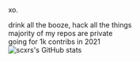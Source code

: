 xo.  

drink all the booze, hack all the things<br>
majority of my repos are private <br>
going for 1k contribs in 2021 <br>
![scxrs's GitHub stats](https://github-readme-stats.vercel.app/api?username=scxr&count_private=true&theme=synthwave&hide=contribs,prs)
